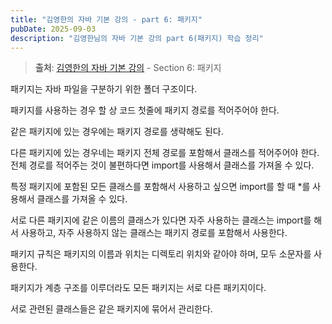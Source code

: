 ```yaml
---
title: "김영한의 자바 기본 강의 - part 6: 패키지"
pubDate: 2025-09-03
description: "김영한님의 자바 기본 강의 part 6(패키지) 학습 정리"
---
```


> **출처**: [김영한의 자바 기본 강의](https://inf.run/2714a) - Section 6: 패키지

패키지는 자바 파일을 구분하기 위한 폴더 구조이다.

패키지를 사용하는 경우 할 상 코드 첫줄에 패키지 경로를 적어주어야 한다.

같은 패키지에 있는 경우에는 패키지 경로를 생략해도 된다.

다른 패키지에 있는 경우네는 패키지 전체 경로를 포함해서 클래스를 적어주어야 한다. 전체 경로를 적어주는 것이 불편하다면 import를 사용해서 클래스를 가져올 수 있다.

특정 패키지에 포함된 모든 클래스를 포함해서 사용하고 싶으면 import를 할 때 \*를 사용해서 클래스를 가져올 수 있다.

서로 다른 패키지에 같은 이름의 클래스가 있다면 자주 사용하는 클래스는 import를 해서 사용하고, 자주 사용하지 않는 클래스는 패키지 경로를 포함해서 사용한다.

패키지 규칙은 패키지의 이름과 위치는 디렉토리 위치와 같아야 하며, 모두 소문자를 사용한다.

패키지가 계층 구조를 이루더라도 모든 패키지는 서로 다른 패키지이다.

서로 관련된 클래스들은 같은 패키지에 묶어서 관리한다.
